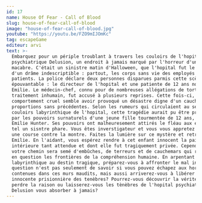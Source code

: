 ```yaml
---
id: 17
name: House Of Fear - Call of Blood
slug: house-of-fear-call-of-blood
image: "house-of-fear-call-of-blood.jpg"
youtube: "https://youtu.be/FZO9mIJOmKc"
tag: escapeGame
editeur: arvi
text: >-
  Embarquez pour un périple troublant à travers les couloirs de l'hopital
  psychiatrique Delusion, un endroit à jamais marqué par l'horreur d'un incident
  macabre. C'était un sinistre matin d'Halloween, que l'hopital fut le théâtre
  d'un drâme indescriptible : partout, les corps sans vie des employés et des
  patients. La police déclare deux personnes disparues parmis cette scène
  épouvantable : le directeur de l'hopital et une patiente de 12 ans nommée
  Emilie. Le médecin-chef, connu pour de nombreuses allégations de torture et de
  traitement inhumain, fut accusé à plusieurs reprises. Cette fois-ci, son
  comportement cruel semble avoir provoqué un désastre digne d'un cauchemar aux
  proportions sans précédentes. Selon les rumeurs qui circulaient au sein des
  couloirs labyrinthique de l'hopital, cette tragédie aurait pu être provoquée
  par les pouvoirs surnaturels d'une jeune fille tourmentée de 12 ans, nommée
  Emilie Hunter. Ses pouvoirs ont malheuresement attirés le fléau aux environs,
  tel un sisntre phare. Vous êtes inverstigateur et vous vous appretez à vivre
  une course contre la montre. Faites la lumière sur ce mystère et retrouvez
  Emilie. En l'aidant, vous espérez rendre à cet enfant innocent la paix
  intérieure tant attendue et dont elle fut tragiquement privée. Cependant,
  votre chemin sera semé d'embûches, de terreurs et de cauchemars qui remettront
  en question les frontières de la compréhension humaine. En arpentant l'hopital
  labyrinthique au destin tragique, préparez-vous à affronter le mal incarné. La
  question n'est pas seulement de savoir si vous pouvez échapez aux horreurs
  contenues dans ces murs maudits, mais aussi arriverez-vous à libérer cette âme
  innocente prisionnière des tenèbres? Pourrez-vous découvrir la vérité sans
  perdre la raison ou laisserez-vous les tènèbres de l'hopital psychiatrique
  Delusion vous absorber à jamais?
---
```

